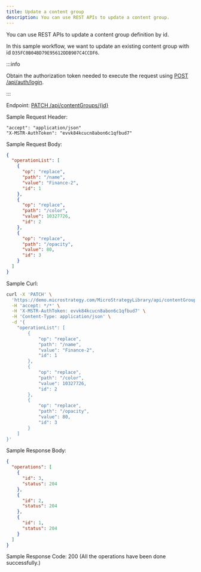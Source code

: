 ```yaml
---
title: Update a content group
description: You can use REST APIs to update a content group.
---
```


You can use REST APIs to update a content group definition by id.

In this sample workflow, we want to update an existing content group with id `D35FC0B04BD79E95612DDB907C4CCDF6`.

:::info

Obtain the authorization token needed to execute the request using [POST /api/auth/login](https://demo.microstrategy.com/MicroStrategyLibrary/api-docs/index.html#/Authentication/postLogin).

:::

Endpoint: [PATCH /api/contentGroups/{id}](https://demo.microstrategy.com/MicroStrategyLibrary/api-docs/index.html#/Content%20Groups/updateContentGroup)

Sample Request Header:

```http
"accept": "application/json"
"X-MSTR-AuthToken": "evvk84kcucn8abon6c1qfbud7"
```

Sample Request Body:

```json
{
  "operationList": [
    {
      "op": "replace",
      "path": "/name",
      "value": "Finance-2",
      "id": 1
    },
    {
      "op": "replace",
      "path": "/color",
      "value": 10327726,
      "id": 2
    },
    {
      "op": "replace",
      "path": "/opacity",
      "value": 80,
      "id": 3
    }
  ]
}
```

Sample Curl:

```bash
curl -X 'PATCH' \
  'https://demo.microstrategy.com/MicroStrategyLibrary/api/contentGroups/D35FC0B04BD79E95612DDB907C4CCDF6' \
  -H 'accept: */*' \
  -H 'X-MSTR-AuthToken: evvk84kcucn8abon6c1qfbud7' \
  -H 'Content-Type: application/json' \
  -d '{
    "operationList": [
        {
            "op": "replace",
            "path": "/name",
            "value": "Finance-2",
            "id": 1
        },
        {
            "op": "replace",
            "path": "/color",
            "value": 10327726,
            "id": 2
        },
        {
            "op": "replace",
            "path": "/opacity",
            "value": 80,
            "id": 3
        }
    ]
}'
```

Sample Response Body:

```json
{
  "operations": [
    {
      "id": 3,
      "status": 204
    },
    {
      "id": 2,
      "status": 204
    },
    {
      "id": 1,
      "status": 204
    }
  ]
}
```

Sample Response Code: 200 (All the operations have been done successfully.)
